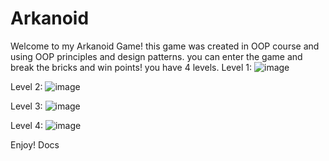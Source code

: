 # Arkanoid

Welcome to my Arkanoid Game!
this game was created in OOP course and using OOP principles and design patterns. 
you can enter the game and break the bricks and win points!
you have 4 levels.
Level 1:
![image](https://user-images.githubusercontent.com/47318413/175823958-bbb5b303-a9f1-40c3-a33b-e7fa55cf14f2.png)

Level 2:
![image](https://user-images.githubusercontent.com/47318413/175823971-2ae229ad-e3e5-4de3-a9f1-7a561075988b.png)

Level 3:
![image](https://user-images.githubusercontent.com/47318413/175823979-fda22eeb-85d3-442b-b324-885656c9690c.png)

Level 4:
![image](https://user-images.githubusercontent.com/47318413/175823982-f83c1304-a1ea-4a95-afae-ab2e31d39dc9.png)

Enjoy!
Docs
